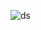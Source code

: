 
![ds](https://user-images.githubusercontent.com/109140765/178681553-2954715a-2916-4456-aab5-1b7a54b1857d.jpg)

